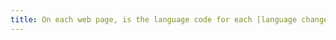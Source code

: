 ```yaml
---
title: On each web page, is the language code for each [language change](#changement-de-langue) valid and relevant?
---
```

